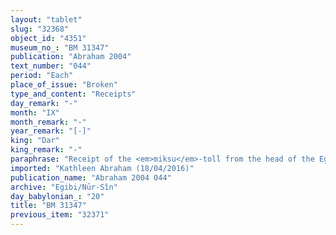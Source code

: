 ```yaml
---
layout: "tablet"
slug: "32368"
object_id: "4351"
museum_no_: "BM 31347"
publication: "Abraham 2004"
text_number: "044"
period: "Each"
place_of_issue: "Broken"
type_and_content: "Receipts"
day_remark: "-"
month: "IX"
month_remark: "-"
year_remark: "[-]"
king: "Dar"
king_remark: "-"
paraphrase: "Receipt of the <em>miksu</em>-toll from the head of the Egibi family.<br /> <strong>A</strong>, harbour master (<em>rab kāri</em>) of Bīt-ṭāb-Bēl, receives (<em>mahāru</em>) toll (<em>miksu</em>) from <strong>B</strong> for two boats. One boat is loaded with 100 kor of dates and 50 kor of barley and passed (<em>etēqu</em> &Scaron;) beyond the quay of Bīt-ṭāb-Bēl and the other boat loaded with 180<sup>?</sup> kor of dates passed beyond the quay of Til-Gula. The exact amount that is paid for these boats is not specified, but the rate is fixed at 33%*<em>.</em> Names of 4 witnesses and the scribe.<br /> <br /> *0;0.1 kor per kor (of load).<br /> <br /> <strong>A</strong>= Nab&ucirc;-bullissu/Nab&ucirc;-<em>...</em>, (<em>rab kāri</em>);&nbsp;<strong>B</strong>= Marduk-nāṣir-apli/Itti-Marduk-balāṭu//Egibi"
imported: "Kathleen Abraham (18/04/2016)"
publication_name: "Abraham 2004 044"
archive: "Egibi/Nūr-Sîn"
day_babylonian_: "20"
title: "BM 31347"
previous_item: "32371"
---
```

